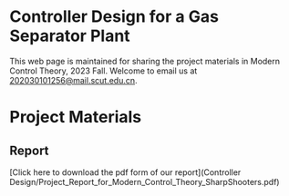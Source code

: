 # Controller Design for a Gas Separator Plant
This web page is maintained for sharing the project materials in Modern Control Theory, 2023 Fall. Welcome to email us at <202030101256@mail.scut.edu.cn>.

# Project Materials
## Report
[Click here to download the pdf form of our report](Controller Design/Project_Report_for_Modern_Control_Theory_SharpShooters.pdf)
